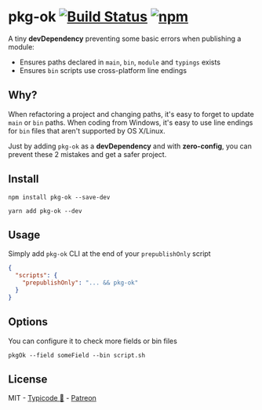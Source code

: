 # pkg-ok [![Build Status](https://travis-ci.org/typicode/pkg-ok.svg?branch=master)](https://travis-ci.org/typicode/pkg-ok) [![npm](https://img.shields.io/npm/v/pkg-ok.svg)](https://www.npmjs.com/package/pkg-ok)

A tiny __devDependency__ preventing some basic errors when publishing a module:

* Ensures paths declared in `main`, `bin`, `module` and `typings` exists
* Ensures `bin` scripts use cross-platform line endings

## Why?

When refactoring a project and changing paths, it's easy to forget to update `main` or `bin` paths. When coding from Windows, it's easy to use line endings for `bin` files that aren't supported by OS X/Linux.

Just by adding `pkg-ok` as a __devDependency__ and with __zero-config__, you can prevent these 2 mistakes and get a safer project.

## Install

```
npm install pkg-ok --save-dev
```

```
yarn add pkg-ok --dev
```

## Usage

Simply add `pkg-ok` CLI at the end of your `prepublishOnly` script

```json
{
  "scripts": {
    "prepublishOnly": "... && pkg-ok"
  }
}
```

## Options

You can configure it to check more fields or bin files

```
pkgOk --field someField --bin script.sh
```

## License

MIT - [Typicode :cactus:](https://github.com/typicode) - [Patreon](https://patreon.com/typicode)
